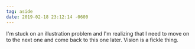 ```yaml
---
tag: aside
date: 2019-02-18 23:12:14 -0600
---
```

I'm stuck on an illustration problem and I'm realizing that I need to move on to the next one and come back to this one later.  Vision is a fickle thing. 
